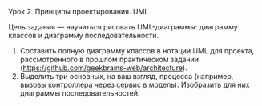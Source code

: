 Урок 2. Принципы проектирования. UML

Цель задания — научиться рисовать UML-диаграммы: диаграмму классов и диаграмму последовательности.
1. Составить полную диаграмму классов в нотации UML для проекта, рассмотренного в прошлом практическом задании (https://github.com/geekbrains-web/architecture).
2. Выделить три основных, на ваш взгляд, процесса (например, вызовы контроллера через сервис в модель). Изобразить для них диаграммы последовательностей.

